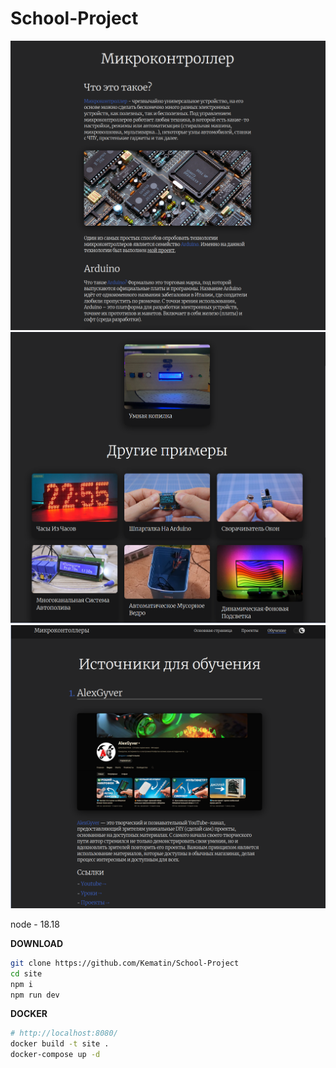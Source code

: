 # School-Project

![](example1.png)
![](example2.png)
![](example3.png)

node - 18.18

**DOWNLOAD**
```bash
git clone https://github.com/Kematin/School-Project
cd site
npm i
npm run dev
```

**DOCKER**
```bash
# http://localhost:8080/
docker build -t site .
docker-compose up -d
```